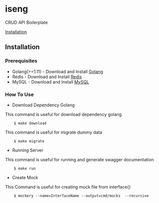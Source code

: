 # iseng

CRUD API Boilerplate

[Installation](#installation)

## Installation

### Prerequisites
- Golang(>=1.11) - Download and Install [Golang](https://golang.org/)
- Redis - Download and Install [Redis](https://redis.io/download)
- MySQL - Download and Install [MySQL](https://www.apachefriends.org/download.html)

### How To Use
- Download Dependency Golang

This command is useful for download dependency golang
```
    $ make download
```

This command is useful for migrate dummy data
```
    $ make migrate
```

- Running Server

This command is useful for running and generate swagger documentation
```
    $ make run
```

- Create Mock

This Command is useful for creating mock file from interface{}
```
    $ mockery --name=InterfaceName --output=cmd/mocks  --recursive
```
